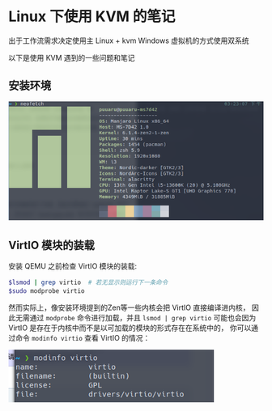 # Linux 下使用 KVM 的笔记

出于工作流需求决定使用主 Linux + kvm Windows 虚拟机的方式使用双系统

以下是使用 KVM 遇到的一些问题和笔记

## 安装环境

![image_2023-04-09-15-23-40](img/image_2023-04-09-15-23-40.png)

## VirtIO 模块的装载

安装 QEMU 之前检查 VirtIO 模块的装载:

```bash
$lsmod | grep virtio  # 若无显示则运行下一条命令
$sudo modprobe virtio
```

然而实际上，像安装环境提到的Zen等一些内核会把 VirtIO 直接编译进内核，
因此无需通过 `modprobe` 命令进行加载，并且 `lsmod | grep virtio`
可能也会因为 VirtIO 是存在于内核中而不是以可加载的模块的形式存在在系统中的，
你可以通过命令 `modinfo virtio` 查看 VirtIO 的情况：

![image_2023-04-09-15-27-41](img/image_2023-04-09-15-27-41.png)
